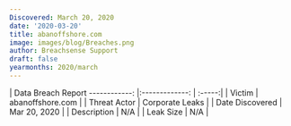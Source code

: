 ```yaml
---
Discovered: March 20, 2020
date: '2020-03-20'
title: abanoffshore.com
image: images/blog/Breaches.png
author: Breachsense Support
draft: false
yearmonths: 2020/march
---
```



| Data Breach Report
------------:   |:-------------:    | :-----:|
| Victim    | abanoffshore.com      | 
| Threat Actor    | Corporate Leaks      | 
| Date Discovered    | Mar 20, 2020      | 
| Description    | N/A      | 
| Leak Size    | N/A      | 


